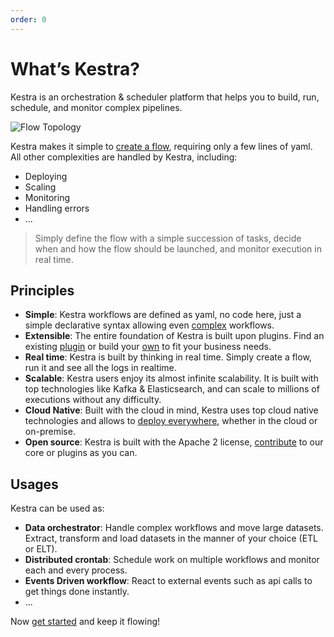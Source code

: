 ```yaml
---
order: 0
---
```


# What’s Kestra?
Kestra is an orchestration & scheduler platform that helps you to build, run, schedule, and monitor complex pipelines.


![Flow Topology](/ui.gif)

Kestra makes it simple to [create a flow](https://kestra.io/docs/developer-guide/), requiring only a few lines of yaml. All other complexities are handled by Kestra, including:
- Deploying
- Scaling
- Monitoring
- Handling errors
- ...

> Simply define the flow with a simple succession of tasks, decide when and how the flow should be launched, and monitor execution in real time.


## Principles
- **Simple**: Kestra workflows are defined as yaml, no code here, just a simple declarative syntax allowing even [complex](developer-guide/flowable) workflows.
- **Extensible**: The entire foundation of Kestra is built upon plugins. Find an existing [plugin](../plugins) or build your [own](plugin-developer-guide) to fit your business needs.
- **Real time**: Kestra is built by thinking in real time. Simply create a flow, run it and see all the logs in realtime.
- **Scalable**: Kestra users enjoy its almost infinite scalability. It is built with top technologies like Kafka & Elasticsearch, and can scale to millions of executions without any difficulty.
- **Cloud Native**: Built with the cloud in mind, Kestra uses top cloud native technologies and allows to [deploy everywhere](administrator-guide/deployment), whether in the cloud or on-premise.
- **Open source**: Kestra is built with the Apache 2 license, [contribute](https://github.com/kestra-io/kestra) to our core or plugins as you can.


## Usages
Kestra can be used as:
- **Data orchestrator**: Handle complex workflows and move large datasets. Extract, transform and load datasets in the manner of your choice (ETL or ELT).
- **Distributed crontab**: Schedule work on multiple workflows and monitor each and every process.
- **Events Driven workflow**: React to external events such as api calls to get things done instantly.
- ...

Now [get started](getting-started) and keep it flowing!
